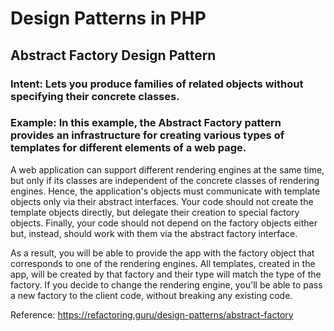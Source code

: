 # Design Patterns in PHP

## Abstract Factory Design Pattern

### Intent: Lets you produce families of related objects without specifying their concrete classes.

### Example: In this example, the Abstract Factory pattern provides an infrastructure for creating various types of templates for different elements of a web page.

A web application can support different rendering engines at the same time, but only if its classes are independent of the concrete classes of rendering engines. 
Hence, the application's objects must communicate with template objects only via their abstract interfaces. Your code should not create the template objects directly, 
but delegate their creation to special factory objects. Finally, your code should not depend on the factory objects either
but, instead, should work with them via the abstract factory interface.

As a result, you will be able to provide the app with the factory object that corresponds to one of the rendering engines. 
All templates, created in the app, will be created by that factory and their type will match the type of the factory. 
If you decide to change the rendering engine, you'll be able to pass a new factory to the client code, without breaking any existing code.


Reference: https://refactoring.guru/design-patterns/abstract-factory